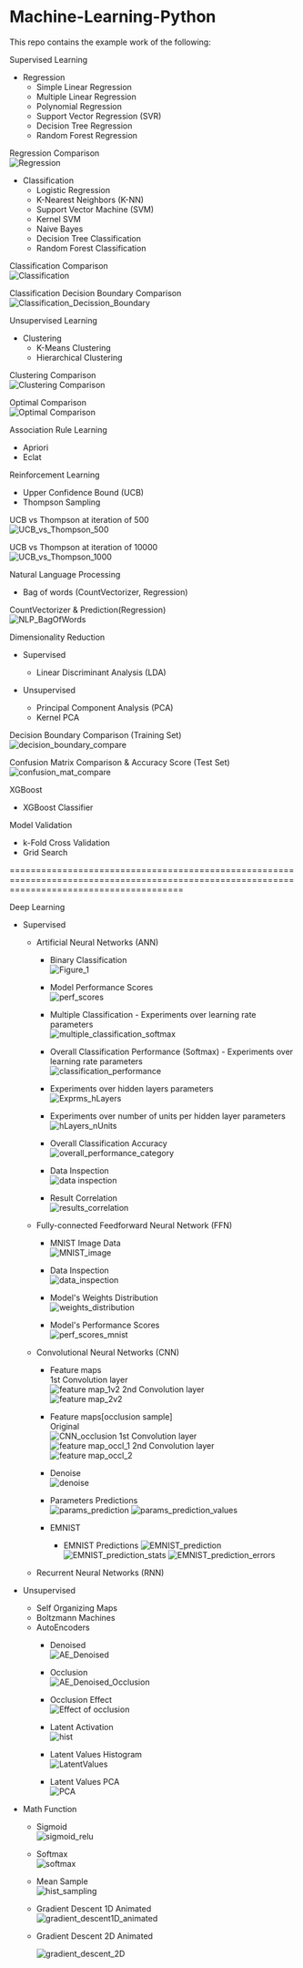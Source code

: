 # Machine-Learning-Python

This repo contains the example work of the following:

Supervised Learning
  - Regression
    - Simple Linear Regression
    - Multiple Linear Regression
    - Polynomial Regression
    - Support Vector Regression (SVR)
    - Decision Tree Regression
    - Random Forest Regression
  
  Regression Comparison<br/>
    ![Regression](https://user-images.githubusercontent.com/94983485/179699151-0bc06c20-a9b5-44a6-883b-81d37a38957f.png)

  
  - Classification
    - Logistic Regression
    - K-Nearest Neighbors (K-NN)
    - Support Vector Machine (SVM)
    - Kernel SVM
    - Naive Bayes
    - Decision Tree Classification
    - Random Forest Classification
   
  Classification Comparison<br/>
    ![Classification](https://user-images.githubusercontent.com/94983485/179698487-c192e7de-bc5e-4013-ad61-f4c97add457a.png)
  
  Classification Decision Boundary Comparison<br/>
    ![Classification_Decission_Boundary](https://user-images.githubusercontent.com/94983485/179698520-6133db07-a41e-412f-ba6f-dcf99e498c63.png)


Unsupervised Learning
  - Clustering
    - K-Means Clustering
    - Hierarchical Clustering
 
  Clustering Comparison<br/>
    ![Clustering Comparison](https://user-images.githubusercontent.com/94983485/179699780-b048f7f0-7436-443f-ac03-3d202d43ccde.png)
  
  Optimal Comparison<br/>
    ![Optimal Comparison](https://user-images.githubusercontent.com/94983485/179699916-60d32f30-e637-4418-b276-520c08d1e9f3.png)


Association Rule Learning
  - Apriori
  - Eclat
  
  
Reinforcement Learning
  - Upper Confidence Bound (UCB)
  - Thompson Sampling
  
  UCB vs Thompson at iteration of 500<br/>
    ![UCB_vs_Thompson_500](https://user-images.githubusercontent.com/94983485/179701438-8eb03ee0-d899-495a-a9ed-c18a88a4d6ce.png)

  UCB vs Thompson at iteration of 10000<br/>
    ![UCB_vs_Thompson_1000](https://user-images.githubusercontent.com/94983485/179701546-4fb63e3d-d4cb-40b7-819c-7f6b99234bcb.png)


Natural Language Processing
  - Bag of words (CountVectorizer, Regression)
  
  CountVectorizer & Prediction(Regression)<br/>
    ![NLP_BagOfWords](https://user-images.githubusercontent.com/94983485/179868269-d480b1b6-8e3e-4c21-98fe-fea2a931f557.png)


Dimensionality Reduction
  - Supervised
    - Linear Discriminant Analysis (LDA)
    
  - Unsupervised
    - Principal Component Analysis (PCA)
    - Kernel PCA

  Decision Boundary Comparison (Training Set)<br/>
    ![decision_boundary_compare](https://user-images.githubusercontent.com/94983485/180927605-77add443-988f-4a1a-a472-7f0906f76ebf.png)

  Confusion Matrix Comparison & Accuracy Score (Test Set)<br/>
    ![confusion_mat_compare](https://user-images.githubusercontent.com/94983485/180927896-71294e2e-bb63-4aad-a217-f0527100a22c.png)


XGBoost
  - XGBoost Classifier


Model Validation
  - k-Fold Cross Validation
  - Grid Search

=============================================================================================================================================<br/>

Deep Learning

  - Supervised
  
    - Artificial Neural Networks (ANN)
      - Binary Classification<br/>
        ![Figure_1](https://user-images.githubusercontent.com/94983485/184515674-73c0a63f-14e3-4d69-870e-8acda9b72c1c.png)
        
      - Model Performance Scores<br/>
        ![perf_scores](https://user-images.githubusercontent.com/94983485/193439657-23a7c500-e5d6-4462-8391-4a8d5a25525e.png)

      - Multiple Classification - Experiments over learning rate parameters<br/>
        ![multiple_classification_softmax](https://user-images.githubusercontent.com/94983485/184528599-ef56881f-8df3-466d-9888-53fcd06dd80f.png)

      - Overall Classification Performance (Softmax) - Experiments over learning rate parameters<br/>
        ![classification_performance](https://user-images.githubusercontent.com/94983485/184553831-55f606e8-38a1-44f3-a344-2dd736ac567a.png)
        
      - Experiments over hidden layers parameters<br/>
        ![Exprms_hLayers](https://user-images.githubusercontent.com/94983485/184788667-0387c8f5-16b9-4efd-beb6-2a13b1ee153e.JPG)
        
      - Experiments over number of units per hidden layer parameters<br/>
        ![hLayers_nUnits](https://user-images.githubusercontent.com/94983485/185781330-bced05a2-ae3d-458c-bafb-fb6716bcc769.png)
        
      - Overall Classification Accuracy<br/>
        ![overall_performance_category](https://user-images.githubusercontent.com/94983485/190528818-e35d8049-4acf-4e8e-8b55-5b1fd5c09270.JPG)
        
      - Data Inspection<br/>
        ![data inspection](https://user-images.githubusercontent.com/94983485/190287084-a63c3d4a-f798-4e9d-b2fd-d1d884ef08f0.JPG)
      
      - Result Correlation<br/>
        ![results_correlation](https://user-images.githubusercontent.com/94983485/190287653-903f1612-e43d-4b9c-9570-b4d835c35aca.JPG)
        
    - Fully-connected Feedforward Neural Network (FFN)
      - MNIST Image Data<br/>
        ![MNIST_image](https://user-images.githubusercontent.com/94983485/192119930-4b5419c6-4c8a-45d3-9a99-b3180f7516d2.png)
      
      - Data Inspection<br/>
        ![data_inspection](https://user-images.githubusercontent.com/94983485/192686869-9a1a7201-f2c0-407c-b88a-5ccd5fcd6323.png)

      - Model's Weights Distribution<br/>
        ![weights_distribution](https://user-images.githubusercontent.com/94983485/192119967-0cb5fc34-925f-4b87-b92e-8c140df6b0cb.png)
      
      - Model's Performance Scores<br/>
        ![perf_scores_mnist](https://user-images.githubusercontent.com/94983485/193783987-0c7b4b9f-4cee-42a6-b100-54fe92b9eae0.png)


    - Convolutional Neural Networks (CNN)<br/>
      - Feature maps<br/>
        1st Convolution layer<br/>
        ![feature map_1v2](https://user-images.githubusercontent.com/94983485/205623621-53783a52-6be4-4d7a-8a58-7dc0eef44bee.png)
        2nd Convolution layer<br/>
        ![feature map_2v2](https://user-images.githubusercontent.com/94983485/205623679-a4b7ed95-88e2-4b86-8dc1-0b84bd2e8adf.png)
      
      - Feature maps[occlusion sample]<br/>
        Original<br/>
        ![CNN_occlusion](https://user-images.githubusercontent.com/94983485/205624303-e558cd22-8a99-4fd1-ad7e-ef988ed0b602.png)
        1st Convolution layer<br/>
        ![feature map_occl_1](https://user-images.githubusercontent.com/94983485/205623949-20f37c7f-e70f-4f92-8e19-3007ba1f85d8.png)
        2nd Convolution layer<br/>
        ![feature map_occl_2](https://user-images.githubusercontent.com/94983485/205624104-ee02f6b1-0c59-4dfc-988f-0d8dfd2c2de7.png)

      - Denoise<br/>
        ![denoise](https://user-images.githubusercontent.com/94983485/205624335-1193bbdf-0430-4bc5-89f2-0b2f8e820907.png)
        
      - Parameters Predictions<br/>
        ![params_prediction](https://user-images.githubusercontent.com/94983485/206718211-b1b46c0f-0a51-44f9-960a-6d91a65d89fd.png)
        ![params_prediction_values](https://user-images.githubusercontent.com/94983485/206718296-5a4677a3-73d4-44c4-87c3-ddcd4f0cd6fd.png)
        
      - EMNIST<br/>
        - EMNIST Predictions
          ![EMNIST_prediction](https://user-images.githubusercontent.com/94983485/206718629-a905f154-0e1b-4465-a24c-56345e8d7572.png)
          ![EMNIST_prediction_stats](https://user-images.githubusercontent.com/94983485/206718699-cd8a5e36-7b8c-47b1-a87c-e4d988c4e87c.png)
          ![EMNIST_prediction_errors](https://user-images.githubusercontent.com/94983485/206719112-5e780ca9-4ac6-4c80-b1c8-0902c427f5a5.png)

    - Recurrent Neural Networks (RNN)
    
  - Unsupervised
    - Self Organizing Maps
    - Boltzmann Machines
    - AutoEncoders
      - Denoised<br/>
      ![AE_Denoised](https://user-images.githubusercontent.com/94983485/196859077-d065ae64-45ec-4599-a5ef-ee698f991ca1.png)
      
      - Occlusion<br/>
      ![AE_Denoised_Occlusion](https://user-images.githubusercontent.com/94983485/196859132-e7aaa1a8-8278-422a-860e-aed1c8a92871.png)
      
      - Occlusion Effect<br/>
      ![Effect of occlusion](https://user-images.githubusercontent.com/94983485/196858693-a06a8a97-a672-4636-bb74-c4bc8de70dc4.JPG)
      
      - Latent Activation<br/>
      ![hist](https://user-images.githubusercontent.com/94983485/198128238-1c7ad5c5-dc9b-4ea8-8084-1c1fcc825bc4.png)
      
      - Latent Values Histogram<br/>
      ![LatentValues](https://user-images.githubusercontent.com/94983485/198128415-953ea826-7ba0-4ca0-8794-e044853f1b83.png)
      
      - Latent Values PCA<br/>
      ![PCA](https://user-images.githubusercontent.com/94983485/198128516-8b163283-f9c4-4b1a-bd57-34cc801b9c43.JPG)

    
  - Math Function
    - Sigmoid<br/>
      ![sigmoid_relu](https://user-images.githubusercontent.com/94983485/183615058-fe96a2af-28d6-44c9-b7bd-e3ca4f7e6efe.jpg)

    - Softmax<br/>
      ![softmax](https://user-images.githubusercontent.com/94983485/183615232-d8dd46f6-500d-4cac-b567-292d3ec005f6.png)

    - Mean Sample<br/>
      ![hist_sampling](https://user-images.githubusercontent.com/94983485/183615372-9bcc96a5-b875-4b81-b953-be566d9855f9.png)  
    
    - Gradient Descent 1D Animated<br/>
      ![gradient_descent1D_animated](https://user-images.githubusercontent.com/94983485/183615587-9094fb34-aaad-46c1-9120-cabe5a33e581.png)
    
    - Gradient Descent 2D Animated<br/>
    
      ![gradient_descent_2D](https://user-images.githubusercontent.com/94983485/184464016-c1c72cf6-6b6f-4e33-ad1a-0ee1c9b0119b.png)
      
      
      
      
      
      
      
